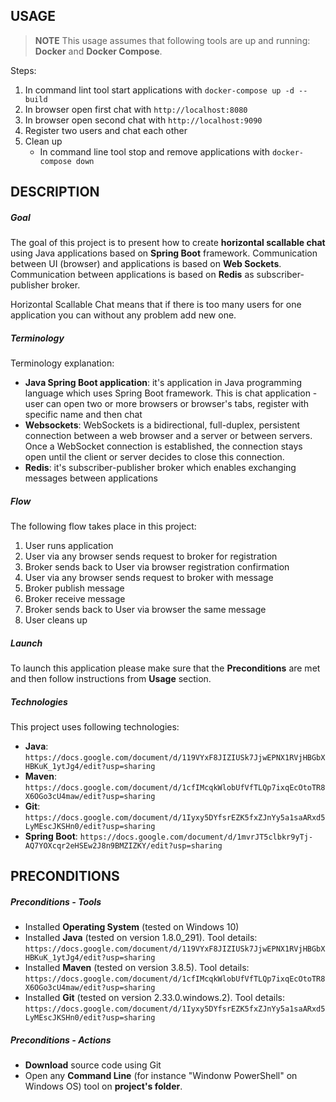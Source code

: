 USAGE
-----

> **NOTE** This usage assumes that following tools are up and running: **Docker** and **Docker Compose**.

Steps:
1. In command lint tool start applications with `docker-compose up -d --build`
1. In browser open first chat with `http://localhost:8080`
1. In browser open second chat with `http://localhost:9090`
1. Register two users and chat each other
1. Clean up
     * In command line tool stop and remove applications with `docker-compose down`


DESCRIPTION
-----------

##### Goal
The goal of this project is to present how to create **horizontal scallable chat** using Java applications based on **Spring Boot** framework. Communication between UI (browser) and applications is based on **Web Sockets**. Communication between applications is based on **Redis** as subscriber-publisher broker.

Horizontal Scallable Chat means that if there is too many users for one application you can without any problem add new one.

##### Terminology
Terminology explanation:
* **Java Spring Boot application**: it's application in Java programming language which uses Spring Boot framework. This is chat application - user can open two or more browsers or browser's tabs, register with specific name and then chat
* **Websockets**: WebSockets is a bidirectional, full-duplex, persistent connection between a web browser and a server or between servers. Once a WebSocket connection is established, the connection stays open until the client or server decides to close this connection.
* **Redis**: it's subscriber-publisher broker which enables exchanging messages between applications

##### Flow
The following flow takes place in this project:
1. User runs application
1. User via any browser sends request to broker for registration
1. Broker sends back to User via browser registration confirmation 
1. User via any browser sends request to broker with message
1. Broker publish message
1. Broker receive message
1. Broker sends back to User via browser the same message
1. User cleans up

##### Launch
To launch this application please make sure that the **Preconditions** are met and then follow instructions from **Usage** section.

##### Technologies
This project uses following technologies:
* **Java**: `https://docs.google.com/document/d/119VYxF8JIZIUSk7JjwEPNX1RVjHBGbXHBKuK_1ytJg4/edit?usp=sharing`
* **Maven**: `https://docs.google.com/document/d/1cfIMcqkWlobUfVfTLQp7ixqEcOtoTR8X6OGo3cU4maw/edit?usp=sharing`
* **Git**: `https://docs.google.com/document/d/1Iyxy5DYfsrEZK5fxZJnYy5a1saARxd5LyMEscJKSHn0/edit?usp=sharing`
* **Spring Boot**: `https://docs.google.com/document/d/1mvrJT5clbkr9yTj-AQ7YOXcqr2eHSEw2J8n9BMZIZKY/edit?usp=sharing`


PRECONDITIONS
-------------

##### Preconditions - Tools
* Installed **Operating System** (tested on Windows 10)
* Installed **Java** (tested on version 1.8.0_291). Tool details: `https://docs.google.com/document/d/119VYxF8JIZIUSk7JjwEPNX1RVjHBGbXHBKuK_1ytJg4/edit?usp=sharing`
* Installed **Maven** (tested on version 3.8.5). Tool details: `https://docs.google.com/document/d/1cfIMcqkWlobUfVfTLQp7ixqEcOtoTR8X6OGo3cU4maw/edit?usp=sharing`
* Installed **Git** (tested on version 2.33.0.windows.2). Tool details: `https://docs.google.com/document/d/1Iyxy5DYfsrEZK5fxZJnYy5a1saARxd5LyMEscJKSHn0/edit?usp=sharing`

##### Preconditions - Actions
* **Download** source code using Git 
* Open any **Command Line** (for instance "Windonw PowerShell" on Windows OS) tool on **project's folder**.
